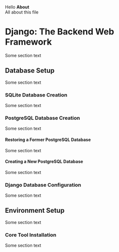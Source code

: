 Hello
**About**<br />
All about this file

# Django: The Backend Web Framework
Some section text

## Database Setup
Some section text

### SQLite Database Creation
Some section text

### PostgreSQL Database Creation
Some section text

#### Restoring a Former PostgreSQL Database
Some section text

#### Creating a New PostgreSQL Database
Some section text

### Django Database Configuration
Some section text

## Environment Setup
Some section text

### Core Tool Installation
Some section text

